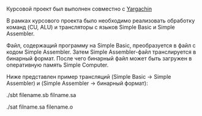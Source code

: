 Курсовой проект был выполнен совместно с <a href="https://github.com/Yargachin-wye">Yargachin</a>

В рамках курсового проекта было необходимо реализовать обработку команд (CU, ALU) и трансляторы с языков Simple Basic и Simple Assembler.

Файл, содержащий программу на Simple Basic, преобразуется в файл с кодом Simple Assembler. Затем Simple Assembler-файл транслируется в бинарный формат. После чего бинарный файл может быть загружен в оперативную память Simple Computer.

Ниже представлен пример трансляций (Simple Basic -> Simple Assembler) и (Simple Assembler -> бинарный формат):

./sbt filename.sb filname.sa

./sat filname.sa filename.o
